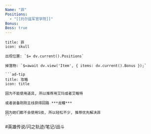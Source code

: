 ```yaml
---
Name: "菲"
Positions:
  - "[[托尔兹军官学院]]"
Bonus: 
Boss: true
---
```

````ad-danger
title: 菲
icon: skull

出现位置: `$= dv.current().Positions`

掉落物: `$=await dv.view('Item', { items: dv.current().Bonus });`

```ad-tip
title: 攻略
icon: title

因为不能使用道具, 所以推荐用艾玛或者艾略特

或者装备刚刚主线获得回路 ***龙瞳***

因为她们都不会使用S技, 所以轻松不少, 推荐优先解决菲
```
````

#英雄传说/闪之轨迹/笔记/战斗